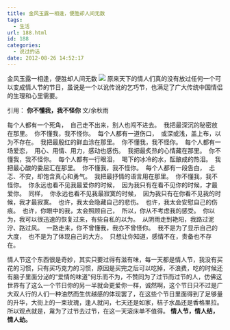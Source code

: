```yaml
---
title: 金风玉露一相逢，便胜却人间无数
tags:
  - 生活
url: 188.html
id: 188
categories:
  - 说过的话
date: 2012-08-26 14:52:17
---
```


金风玉露一相逢，便胜却人间无数 ![]("http://www.102no.com/wordpress/wp-content/uploads/2012/08/IMG_20121129_214635_meitu_2-1024x288.jpg") 原来天下的情人们真的没有放过任何一个可以变成情人节的节日，虽说是一个以讹传讹的乞巧节，也满足了广大传统中国情侣的生理和心里需要。 

引用： **你不懂我，我不怪你** 文/余秋雨 

每个人都有一个死角，  自己走不出来，别人也闯不进去。  
我把最深沉的秘密放在那里。  
你不懂我，我不怪你。  
每个人都有一道伤口，  
或深或浅，盖上布，以为不存在。  
我把最殷红的鲜血涂在那里。  
你不懂我，我不怪你。  每个人都有一场爱恋，  用心、用情、用力，感动也感伤。  我把最炙热的心情藏在那里。  你不懂我，我不怪你。  每个人都有一行眼泪，  喝下的冰冷的水，酝酿成的热泪。  我把最心酸的委屈汇在那里。  你不懂我，我不怪你。  每个人都有一段告白，  忐忑、不安，却饱含真心和勇气。  我把最抒情的语言用在那里。  你不懂我，我不怪你。  你永远也看不见我最爱你的时候，  因为我只有在看不见你的时候，才最爱你。  同样，  你永远也看不见我最寂寞的时候，  因为我只有在你看不见我的时候，我才最寂寞。  也许，我太会隐藏自己的悲伤。  也许，我太会安慰自己的伤痕。  也许，你眼中的我，太会照顾自己，  所以，你从不考虑我的感受。  你以为，我可以很迅速的恢复过来，有些自私的以为。  从阴雨走到艳阳，我路过泥泞、路过风。  一路走来，你不曾懂我，我亦不曾怪你。  我不是为了显示自己的大度，  也不是为了体现自己的大方。  只想让你知道，感情不在，责备也不存在。  

情人节这个东西很是奇妙，其实只要过得有滋有味，每一天都是情人节，我没有买花的习惯，只有买巧克力的习惯，原因是买完之后可以吃掉，不浪费，吃的时候还有脑子里面分泌的“爱情的味道”何乐而不为，不赞同为了过节而过节的人，仿佛这世界有了这么一个节日你的另一半就会更爱你一样，诚然啊，这个节日只不过是广大双人行的人们一种油然而生优越感的体现罢了，在这些个节日里面得到了足够量的升华，大街上的一束玫瑰，逢人就问，七天还是如家，桔子水晶还是香格里拉。所以观点就是，甮为了过节去过节，在这一天滚床单不值得。 **情人节，情人结，情人劫。**
